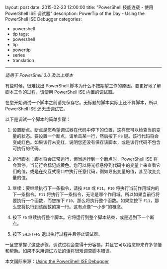 ﻿layout: post
date: 2015-02-23 12:00:00
title: "PowerShell 技能连载 - 使用 PowerShell ISE 调试器"
description: PowerTip of the Day - Using the PowerShell ISE Debugger
categories:
- powershell
- tip
tags:
- powershell
- tip
- powertip
- series
- translation
---
_适用于 PowerShell 3.0 及以上版本_

有些时候，很难找出 PowerShell 脚本为什么不按期望工作的原因。要更好地了解脚本工作的过程，请使用 PowerShell ISE 内置的调试器。

在您开始调试一个脚本之前请先保存它。无标题的脚本实际上还不算脚本，所以 PowerShell ISE 还无法调试它。

以下是调试一个脚本的简单步骤：

1. 设置断点。断点是您希望调试器在代码中停下的位置，这样您可以检查当前变量的状态。要设置一个断点，请单击某一行，然后按下 `F9` 键。该行代码将会变成红色。如果该行未变红，说明您还没有保存该脚本，或是该行代码不包含可执行的代码。

2. 运行脚本：脚本将会正常运行，但当运行到一个断点时，PowerShell ISE 将会暂停。当前行会标记成黄色。您可以将光标悬停到代码中的变量上来查看它们的值，或是在交互式窗口中执行任意代码，例如导出变量的值，甚至改变变量的值。

3. 继续：要继续执行下一条指令，请按 `F10` 或 `F11`。`F10` 将执行当前作用域内的下一条指令。`F11` 将执行下一条指令，无论是哪个作用域。所以如果当前行将要执行一个函数，而您按下 `F10`，那么将执行整个函数。如果您按下 `F11`，那么您将执行到该函数的第一行。这有点像“一小步”的概念。

4. 按下 `F5` 继续执行整个脚本。它将运行到整个脚本结束，或是遇到下一个断点。

5. 按下 `SHIFT+F5` 退出执行过程并且停止调试器。

一旦您掌握了这些步骤，调试过程会变得十分容易。并且它可以给您带来许多领悟和帮助。如果不采用调试方法的话将很难调查脚本错误。

<!--more-->
本文国际来源：[Using the PowerShell ISE Debugger](http://community.idera.com/powershell/powertips/b/tips/posts/using-the-powershell-ise-debugger)
